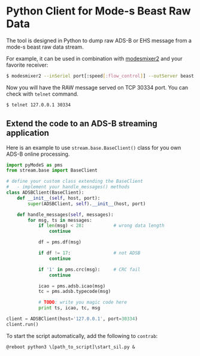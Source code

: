 # Python Client for Mode-s Beast Raw Data

The tool is designed in Python to dump raw ADS-B or EHS message from a mode-s beast raw data stream.

For example, it can be used in combination with [modesmixer2](http://xdeco.org/?page_id=48) and your favorite receiver:

```sh
$ modesmixer2 --inSeriel port[:speed[:flow_control]] --outServer beast:30334
```

Now you will have the RAW message served on TCP 30334 port. You can check with ``telnet`` command.

```sh
$ telnet 127.0.0.1 30334
```

## Extend the code to an ADS-B streaming application

Here is an example to use ``stream.base.BaseClient()`` class for you own ADS-B online processing.

```python
import pyModeS as pms
from stream.base import BaseClient

# define your custom class extending the BaseClient
#   - implement your handle_messages() methods
class ADSBClient(BaseClient):
    def __init__(self, host, port):
        super(ADSBClient, self).__init__(host, port)

    def handle_messages(self, messages):
        for msg, ts in messages:
            if len(msg) < 28:           # wrong data length
                continue

            df = pms.df(msg)

            if df != 17:                # not ADSB
                continue

            if '1' in pms.crc(msg):     # CRC fail
                continue

            icao = pms.adsb.icao(msg)
            tc = pms.adsb.typecode(msg)

            # TODO: write you magic code here
            print ts, icao, tc, msg

client = ADSBClient(host='127.0.0.1', port=30334)
client.run()

```


To start the script automatically, add the following to ``contrab``:

```
@reboot python3 \[path_to_script]\start_sil.py &
```
